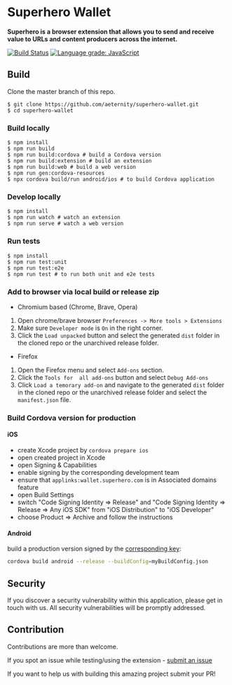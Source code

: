 # Superhero Wallet

**Superhero is a browser extension that allows you to send and receive value to URLs and content producers across the internet.**

[![Build Status](https://travis-ci.com/aeternity/superhero-wallet.svg?branch=develop)](https://travis-ci.com/aeternity/superhero-wallet) [![Language grade: JavaScript](https://img.shields.io/lgtm/grade/javascript/g/aeternity/superhero-wallet.svg?logo=lgtm&logoWidth=18)](https://lgtm.com/projects/g/aeternity/superhero-wallet/context:javascript)

## Build

Clone the master branch of this repo.

```
$ git clone https://github.com/aeternity/superhero-wallet.git
$ cd superhero-wallet
```

### Build locally

```
$ npm install
$ npm run build
$ npm run build:cordova # build a Cordova version
$ npm run build:extension # build an extension
$ npm run build:web # build a web version
$ npm run gen:cordova-resources
$ npx cordova build/run android/ios # to build Cordova application
```

### Develop locally

```
$ npm install
$ npm run watch # watch an extension
$ npm run serve # watch a web version
```

### Run tests

```
$ npm install
$ npm run test:unit
$ npm run test:e2e
$ npm run test # to run both unit and e2e tests
```

### Add to browser via local build or release zip

- Chromium based (Chrome, Brave, Opera)

1. Open chrome/brave browser `Preferences -> More tools > Extensions`
2. Make sure `Developer mode` is `On` in the right corner.
3. Click the `Load unpacked` button and select the generated `dist` folder in the cloned repo or the unarchived release folder.

- Firefox

1. Open the Firefox menu and select `Add-ons` section.
2. Click the `Tools for  all add-ons` button and select `Debug Add-ons`
3. Click `Load a temorary add-on` and navigate to the generated `dist` folder in the cloned repo or the unarchived release folder and select the `manifest.json` file.

### Build Cordova version for production

#### iOS

- create Xcode project by `cordova prepare ios`
- open created project in Xcode
- open Signing & Capabilities
- enable signing by the corresponding development team
- ensure that `applinks:wallet.superhero.com` is in Associated domains feature
- open Build Settings
- switch "Code Signing Identity => Release" and "Code Signing Identity => Release => Any iOS SDK" from "iOS Distribution" to "iOS Developer" 
- choose Product => Archive and follow the instructions

#### Android

build a production version signed by the [corresponding key](https://cordova.apache.org/docs/en/latest/guide/platforms/android/#using-buildjson):
```bash
cordova build android --release --buildConfig=myBuildConfig.json
```

## Security
If you discover a security vulnerability within this application, please get in touch with us. All security vulnerabilities will be promptly addressed.

## Contribution

Contributions are more than welcome.

If you spot an issue while testing/using the extension - [submit an issue](https://github.com/aeternity/superhero-wallet/issues)

If you want to help us with building this amazing project submit your PR!
